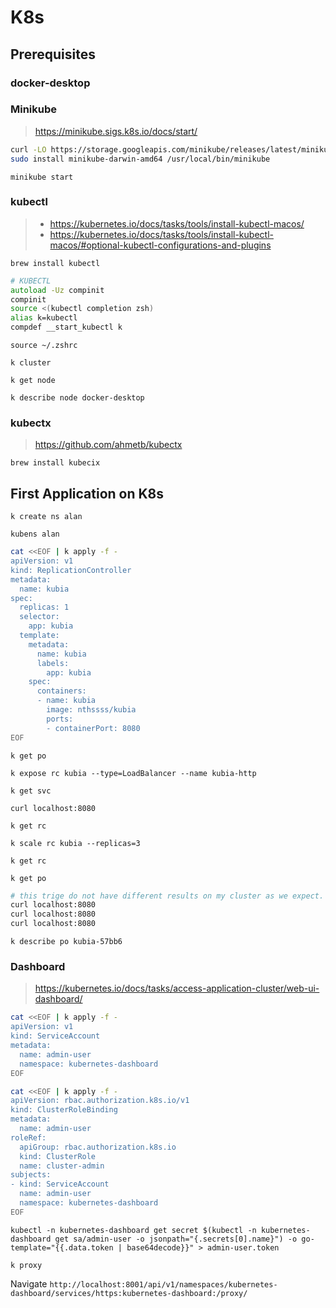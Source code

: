 # K8s

## Prerequisites

### docker-desktop

### Minikube

> https://minikube.sigs.k8s.io/docs/start/

```zsh
curl -LO https://storage.googleapis.com/minikube/releases/latest/minikube-darwin-amd64
sudo install minikube-darwin-amd64 /usr/local/bin/minikube
```

`minikube start`

### kubectl

> - https://kubernetes.io/docs/tasks/tools/install-kubectl-macos/
> - https://kubernetes.io/docs/tasks/tools/install-kubectl-macos/#optional-kubectl-configurations-and-plugins

`brew install kubectl`

```zsh
# KUBECTL
autoload -Uz compinit
compinit
source <(kubectl completion zsh)
alias k=kubectl
compdef __start_kubectl k
```

`source ~/.zshrc`

`k cluster`

`k get node`

`k describe node docker-desktop`

### kubectx

> https://github.com/ahmetb/kubectx

`brew install kubecix`

## First Application on K8s

`k create ns alan`

`kubens alan`

<!-- `k run kubia --image=nthssss/kubia --port=8080 --generator=run/v1` -->
<!-- `k run kubia --image=nthssss/kubia --port=8080` -->
```zsh
cat <<EOF | k apply -f -
apiVersion: v1
kind: ReplicationController
metadata:
  name: kubia
spec:
  replicas: 1
  selector:
    app: kubia
  template:
    metadata:
      name: kubia
      labels:
        app: kubia
    spec:
      containers:
      - name: kubia
        image: nthssss/kubia
        ports:
        - containerPort: 8080
EOF
```

`k get po`

`k expose rc kubia --type=LoadBalancer --name kubia-http`
<!-- `k expose po kubia --type=LoadBalancer --name kubia-http` -->

`k get svc`

`curl localhost:8080`

`k get rc`

`k scale rc kubia --replicas=3`

`k get rc`

`k get po`

```zsh
# this trige do not have different results on my cluster as we expect.
curl localhost:8080
curl localhost:8080
curl localhost:8080
```

`k describe po kubia-57bb6`

### Dashboard

> https://kubernetes.io/docs/tasks/access-application-cluster/web-ui-dashboard/

```zsh
cat <<EOF | k apply -f -
apiVersion: v1
kind: ServiceAccount
metadata:
  name: admin-user
  namespace: kubernetes-dashboard
EOF
```

```zsh
cat <<EOF | k apply -f -
apiVersion: rbac.authorization.k8s.io/v1
kind: ClusterRoleBinding
metadata:
  name: admin-user
roleRef:
  apiGroup: rbac.authorization.k8s.io
  kind: ClusterRole
  name: cluster-admin
subjects:
- kind: ServiceAccount
  name: admin-user
  namespace: kubernetes-dashboard
EOF
```

`kubectl -n kubernetes-dashboard get secret $(kubectl -n kubernetes-dashboard get sa/admin-user -o jsonpath="{.secrets[0].name}") -o go-template="{{.data.token | base64decode}}" > admin-user.token`

`k proxy`

Navigate `http://localhost:8001/api/v1/namespaces/kubernetes-dashboard/services/https:kubernetes-dashboard:/proxy/`
